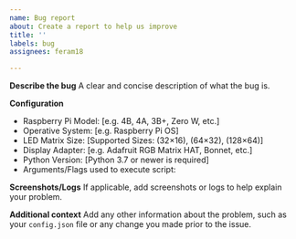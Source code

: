 ```yaml
---
name: Bug report
about: Create a report to help us improve
title: ''
labels: bug
assignees: feram18

---
```


**Describe the bug**
A clear and concise description of what the bug is.

**Configuration**
 - Raspberry Pi Model: [e.g. 4B, 4A, 3B+, Zero W, etc.]
 - Operative System: [e.g. Raspberry Pi OS]
 - LED Matrix Size: [Supported Sizes: (32×16), (64×32), (128×64)]
 - Display Adapter: [e.g. Adafruit RGB Matrix HAT, Bonnet, etc.]
 - Python Version: [Python 3.7 or newer is required]
 - Arguments/Flags used to execute script: 

**Screenshots/Logs**
If applicable, add screenshots or logs to help explain your problem.

**Additional context**
Add any other information about the problem, such as your `config.json` file or any change you made prior to the issue.
